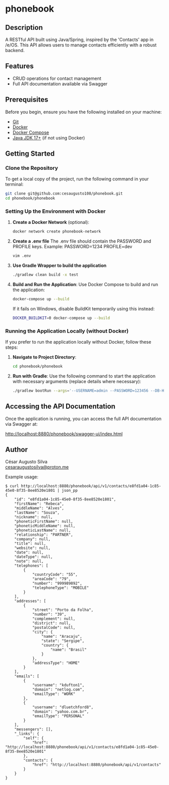 # phonebook

## Description
A RESTful API built using Java/Spring, inspired by the 'Contacts' app in /e/OS. This API allows users to manage contacts efficiently with a robust backend.

## Features
- CRUD operations for contact management
- Full API documentation available via Swagger

## Prerequisites
Before you begin, ensure you have the following installed on your machine:
- [Git](https://git-scm.com)
- [Docker](https://www.docker.com/get-started)
- [Docker Compose](https://docs.docker.com/compose/)
- [Java JDK 17+](https://www.oracle.com/java/technologies/javase-jdk17-downloads.html) (if not using Docker)

## Getting Started

### Clone the Repository
To get a local copy of the project, run the following command in your terminal:

```bash
git clone git@github.com:cesaugusto108/phonebook.git
cd phonebook/phonebook
```

### Setting Up the Environment with Docker

1. **Create a Docker Network** (optional):
   ```bash
   docker network create phonebook-network
   ```
2. **Create a .env file**
   The .env file should contain the PASSWORD and PROFILE keys.
   Example:
   PASSWORD=1234
   PROFILE=dev
   
   ```bash
   vim .env
   ```
3. **Use Gradle Wrapper to build the application**
   ```bash
   ./gradlew clean build -x test
   ```
4. **Build and Run the Application**:
   Use Docker Compose to build and run the application:

   ```bash
   docker-compose up --build
   ```

   If it fails on Windows, disable BuildKit temporarily using this instead:

   ```bash
   DOCKER_BUILDKIT=0 docker-compose up --build
   ```

### Running the Application Locally (without Docker)
If you prefer to run the application locally without Docker, follow these steps:

1. **Navigate to Project Directory**:
   ```bash
   cd phonebook/phonebook
   ```

2. **Run with Gradle**:
   Use the following command to start the application with necessary arguments (replace details where necessary):

   ```bash
   ./gradlew bootRun --args='--USERNAME=admin --PASSWORD=123456 --DB-HOST=localhost --DB-PORT=3306 --ACTIVE_PROFILE=dev --SERVER-PORT=8880'
   ```

## Accessing the API Documentation
Once the application is running, you can access the full API documentation via Swagger at:

[http://localhost:8880/phonebook/swagger-ui/index.html](http://localhost:8880/phonebook/swagger-ui/index.html)

## Author
César Augusto Silva  
cesaraugustosilva@proton.me

Example usage:
```
$ curl http://localhost:8880/phonebook/api/v1/contacts/e8fd1a04-1c85-45e0-8f35-8ee8520e1801 | json_pp
{
	"id": "e8fd1a04-1c85-45e0-8f35-8ee8520e1801",
	"firstName": "Rebeca",
	"middleName": "Alves",
	"lastName": "Souza",
	"nickname": null,
	"phoneticFirstName": null,
	"phoneticMiddleName": null,
	"phoneticLastName": null,
	"relationship": "PARTNER",
	"company": null,
	"title": null,
	"website": null,
	"date": null,
	"dateType": null,
	"note": null,
	"telephones": [
		{
			"countryCode": "55",
			"areaCode": "79",
			"number": "999989892",
			"telephoneType": "MOBILE"
		}
	],
	"addresses": [
		{
			"street": "Porto da Folha",
			"number": "39",
			"complement": null,
			"district": null,
			"postalCode": null,
			"city": {
				"name": "Aracaju",
				"state": "Sergipe",
				"country": {
					"name": "Brasil"
				}
			},
			"addressType": "HOME"
		}
	],
	"emails": [
		{
			"username": "kdufton1",
			"domain": "netlog.com",
			"emailType": "WORK"
		},
		{
			"username": "dluetchford8",
			"domain": "yahoo.com.br",
			"emailType": "PERSONAL"
		}
	],
	"messengers": [],
	"_links": {
		"self": {
			"href": "http://localhost:8880/phonebook/api/v1/contacts/e8fd1a04-1c85-45e0-8f35-8ee8520e1801"
		},
		"contacts": {
			"href": "http://localhost:8880/phonebook/api/v1/contacts"
		}
	}
}
```
